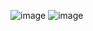 ![image](https://user-images.githubusercontent.com/115491975/207431830-a8c2988d-c111-4646-9718-92637bc7b843.png)
![image](https://user-images.githubusercontent.com/115491975/207432029-b7a95906-990e-458a-98dd-a0bd58be3087.png)
